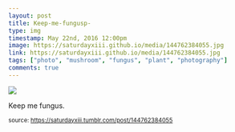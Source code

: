 ```yaml
---
layout: post
title: Keep-me-fungusp-
type: img
timestamp: May 22nd, 2016 12:00pm
image: https://saturdayxiii.github.io/media/144762384055.jpg
link: https://saturdayxiii.github.io/media/144762384055.jpg
tags: ["photo", "mushroom", "fungus", "plant", "photography"]
comments: true
---
```

<img src="https://saturdayxiii.github.io/media/144762384055.jpg"/>

Keep me fungus.
 
  
<small>source: https://saturdayxiii.tumblr.com/post/144762384055</small>